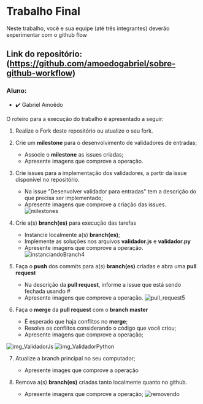 # Trabalho Final

Neste trabalho, você e sua equipe (até três integrantes) deverão experimentar com o github flow
## Link do repositório: (https://github.com/amoedogabriel/sobre-github-workflow)

### Aluno: 
- :heavy_check_mark: Gabriel Amoêdo



O roteiro para a execução do trabalho é apresentado a seguir:

1. Realize o Fork deste repositório ou atualize o seu fork.
2. Crie um __milestone__ para o desenvolvimento de validadores de entradas;
    - Associe o __milestone__ as issues criadas;
    - Apresente imagens que comprove a operação.
    
3. Crie issues para a implementação dos validadores, a partir da issue disponível no repositório.
    - Na issue "Desenvolver validador para entradas" tem a descrição do que precisa ser implementado;
    - Apresente imagens que comprove a criação das issues.
![milestones](https://user-images.githubusercontent.com/75450592/235076825-39d6f168-c7ed-44cb-bd6b-f9a4466d1df0.png)


4. Crie a(s) __branch(es)__ para execução das tarefas
    - Instancie localmente a(s) __branch(es)__;
    - Implemente as soluções nos arquivos __validador.js__ e __validador.py__
    - Apresente imagens que comprove a operação.
![instanciandoBranch4](https://user-images.githubusercontent.com/75450592/235077810-8ea87f0f-0b7d-47d2-a96e-b60f319b7827.png)



5. Faça o __push__ dos commits para a(s) __branch(es)__ criadas e abra uma __pull request__
    - Na descrição da __pull request__, informe a issue que está sendo fechada usando #
    - Apresente imagens que comprove a operação.
 ![pull_request5](https://user-images.githubusercontent.com/75450592/235078073-142aa7c6-512e-4a96-8cef-fea18e434660.png)


6. Faça o __merge__ da __pull request__ com o __branch master__
    - É esperado que haja conflitos no __merge__; 
    - Resolva os conflitos considerando o código que você criou;
    - Apresente imagens que comprove a operação;



![img_ValidadorJs](https://user-images.githubusercontent.com/75450592/235078636-288c1f18-0bc7-4ad4-8cdc-9d67aecff0fe.png)
![img_ValidadorPython](https://user-images.githubusercontent.com/75450592/235078658-a3568de4-6481-475c-ab7c-a75aadf15b18.png)


7. Atualize a branch principal no seu computador;
    - Apresente images que comprove a operação

8. Remova a(s) __branch(es)__ criadas tanto localmente quanto no github.
    - Apresente imagens que comprove a operação;
![removendo](https://user-images.githubusercontent.com/75450592/235084259-89507396-b438-42a6-9727-0436aec101f2.png)

